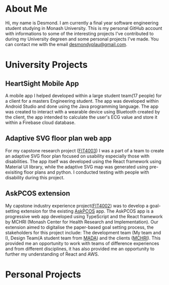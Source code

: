 # About Me
Hi, my name is Desmond. I am currently a final year software engineering student studying in Monash University. This is my personal GitHub account with informations to some of the interesting projects I've contributed to during my University degreen and some personal projects I've made. You can contact me with the email desmondyplau@gmail.com.

# University Projects
## HeartSight Mobile App
A mobile app I helped developed within a large student team(17 people) for  a client for a masters Engineering student. The app was developed within Android Studio and done using the Java programming language. The app was created to interact with a wearable device using Bluetooth created by the client, the app intended to calculate the user's ECG value and store it within a Firebase cloud database.

## Adaptive SVG floor plan web app
For my capstone research project ([FIT4003](https://handbook.monash.edu/2021/units/FIT4003)) I was a part of a team to create an adaptive SVG floor plan focused on usability especially those with disabilities. The app itself was developed using the React framework using Material UI library, while the adaptive SVG map was generated using pre-exisiting floor plans and python. I conducted testing with people with disability during this project.

## AskPCOS extension
My capstone industry experience project([FIT4002](https://handbook.monash.edu/2022/units/FIT4002)) was to develop a goal-setting extension for the existing [AskPCOS](https://www.askpcos.org/) app. The AskPCOS app is a progressive web app developed using TypeScript and the React framework by MCHRI (Monash Center for Health Research and Implementation). Our extension aimed to digitalise the paper-based goal setting process, the stakeholders for this project include: The development team (My team and I), Design Team(A student team from [MADA](https://www.monash.edu/mada)) and the clients ([MCHRI](https://www.monash.edu/medicine/sphpm/mchri)). This provided me an opportunity to work with teams of difference experiences and from different disciplines, it has also provided me an opportunity to further my understanding of React and AWS.


# Personal Projects

<!--
**desmondyplau/desmondyplau** is a ✨ _special_ ✨ repository because its `README.md` (this file) appears on your GitHub profile.

Here are some ideas to get you started:

- 🔭 I’m currently working on ...
- 🌱 I’m currently learning ...
- 👯 I’m looking to collaborate on ...
- 🤔 I’m looking for help with ...
- 💬 Ask me about ...
- 📫 How to reach me: ...
- 😄 Pronouns: ...
- ⚡ Fun fact: ...
-->
